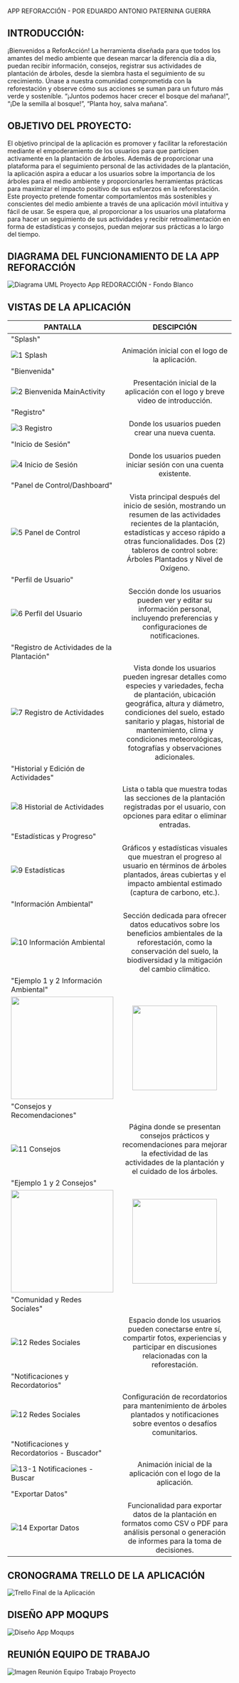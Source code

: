 APP REFORACCIÓN - POR EDUARDO ANTONIO PATERNINA GUERRA

## INTRODUCCIÓN:
¡Bienvenidos a ReforAcción! La herramienta diseñada para que todos los amantes del medio ambiente que desean marcar la diferencia día a día, puedan recibir información, consejos, registrar sus actividades de plantación de árboles, desde la siembra hasta el seguimiento de su crecimiento. Únase a nuestra comunidad comprometida con la reforestación y observe cómo sus acciones se suman para un futuro más verde y sostenible. “¡Juntos podemos hacer crecer el bosque del mañana!", “¡De la semilla al bosque!”, “Planta hoy, salva mañana”.

## OBJETIVO DEL PROYECTO:
El objetivo principal de la aplicación es promover y facilitar la reforestación mediante el empoderamiento de los usuarios para que participen activamente en la plantación de árboles. Además de proporcionar una plataforma para el seguimiento personal de las actividades de la plantación, la aplicación aspira a educar a los usuarios sobre la importancia de los árboles para el medio ambiente y proporcionarles herramientas prácticas para maximizar el impacto positivo de sus esfuerzos en la reforestación.
Este proyecto pretende fomentar comportamientos más sostenibles y conscientes del medio ambiente a través de una aplicación móvil intuitiva y fácil de usar. Se espera que, al proporcionar a los usuarios una plataforma para hacer un seguimiento de sus actividades y recibir retroalimentación en forma de estadísticas y consejos, puedan mejorar sus prácticas a lo largo del tiempo.

## DIAGRAMA DEL FUNCIONAMIENTO DE LA APP REFORACCIÓN 
![Diagrama UML Proyecto App REDORACCIÓN - Fondo Blanco](https://github.com/user-attachments/assets/aaa94e98-5d4f-479d-b4d9-0ecd02ff5de0)

## VISTAS DE LA APLICACIÓN
| PANTALLA  | DESCIPCIÓN |
| ------------- |:-------------:|
| "Splash"      |      |
|![1 Splash](https://github.com/user-attachments/assets/eaca9652-ad27-498a-9e31-03e9f96b74bf)      |Animación inicial con el logo de la aplicación.     |
|"Bienvenida"      |     |
|![2 Bienvenida MainActivity](https://github.com/user-attachments/assets/17ae1619-658c-41ae-b1ad-65d4e4d2b0d2)  | Presentación inicial de la aplicación con el logo y breve video de introducción.   |
| "Registro"      |     |
|![3 Registro](https://github.com/user-attachments/assets/45cbeb2f-861c-464a-b325-62582f57e606)      | Donde los usuarios pueden crear una nueva cuenta.    |
|  "Inicio de Sesión"        |      |
|![4 Inicio de Sesión](https://github.com/user-attachments/assets/bec8c47c-1182-49ca-be51-1f4003cba519)    | Donde los usuarios pueden iniciar sesión con una cuenta existente.    |
| "Panel de Control/Dashboard"      |     |
| ![5 Panel de Control](https://github.com/user-attachments/assets/a410933f-278e-4966-b1b4-cda063e89779)     | Vista principal después del inicio de sesión, mostrando un resumen de las actividades recientes de la plantación, estadísticas y acceso rápido a otras funcionalidades. Dos (2) tableros de control sobre: Árboles Plantados y Nivel de Oxígeno.     |
| "Perfil de Usuario"      |      |
| ![6 Perfil del Usuario](https://github.com/user-attachments/assets/d3060954-a906-4bb1-9672-87cb8aa3a007)    | Sección donde los usuarios pueden ver y editar su información personal, incluyendo preferencias y configuraciones de notificaciones.    |
| "Registro de Actividades de la Plantación"      |      |
| ![7 Registro de Actividades](https://github.com/user-attachments/assets/c450a39a-16a1-4500-b838-5b3ee2956a24)     | Vista donde los usuarios pueden ingresar detalles como especies y variedades, fecha de plantación, ubicación geográfica, altura y diámetro, condiciones del suelo, estado sanitario y plagas, historial de mantenimiento, clima y condiciones meteorológicas, fotografías y observaciones adicionales.     |
| "Historial y Edición de Actividades"      |      |
| ![8 Historial de Actividades](https://github.com/user-attachments/assets/f421f983-c98e-4ba1-a204-56ee4fc4c6f7)     | Lista o tabla que muestra todas las secciones de la plantación registradas por el usuario, con opciones para editar o eliminar entradas.     |
| "Estadísticas y Progreso"      |      |
| ![9 Estadísticas](https://github.com/user-attachments/assets/66ef9ec9-ac72-4fdb-ba11-4a07a607f1c8)      | Gráficos y estadísticas visuales que muestran el progreso al usuario en términos de árboles plantados, áreas cubiertas y el impacto ambiental estimado (captura de carbono, etc.).     |
| "Información Ambiental"      |      |
| ![10 Información Ambiental](https://github.com/user-attachments/assets/a9f95ac3-b3a5-4361-87f7-dcd60dc20ce6)      | Sección dedicada para ofrecer datos educativos sobre los beneficios ambientales de la reforestación, como la conservación del suelo, la biodiversidad y la mitigación del cambio climático.     |
| "Ejemplo 1 y 2 Información Ambiental"       |      |
| <img src="https://github.com/user-attachments/assets/eeaac4f3-4249-4ace-9871-6d4ffdca5c0b" width="230">| <img src="https://github.com/user-attachments/assets/07ce0f24-75d5-4ed4-ab2a-cfce6a48982c" width="190">|
| "Consejos y Recomendaciones"      |      |
| ![11 Consejos](https://github.com/user-attachments/assets/532227ce-a1f1-474a-80f5-f6228f0c657a)      | Página donde se presentan consejos prácticos y recomendaciones para mejorar la efectividad de las actividades de la plantación y el cuidado de los árboles.     |
| "Ejemplo 1 y 2 Consejos"     |      |
| <img src="https://github.com/user-attachments/assets/0edd86d6-bf8a-4044-87b7-11e65ca7f630" width="230"> |  <img src="https://github.com/user-attachments/assets/4d0ab367-a39d-4bce-a72d-de2a417f4444" width="190"> |
| "Comunidad y Redes Sociales"      |      |
| ![12 Redes Sociales](https://github.com/user-attachments/assets/5eaeedc4-9771-4ae7-a9e9-ce40d9550262)      | Espacio donde los usuarios pueden conectarse entre sí, compartir fotos, experiencias y participar en discusiones relacionadas con la reforestación.     |
| "Notificaciones y Recordatorios"      |      |
| ![12 Redes Sociales](https://github.com/user-attachments/assets/aa6c2c8d-d36b-4444-a2db-0e3a90d91705)      | Configuración de recordatorios para mantenimiento de árboles plantados y notificaciones sobre eventos o desafíos comunitarios.     |
| "Notificaciones y Recordatorios - Buscador"      |      |
| ![13-1 Notificaciones - Buscar](https://github.com/user-attachments/assets/3d842223-acf0-4b0b-ad98-551f660ebab5)      |Animación inicial de la aplicación con el logo de la aplicación.     |
| "Exportar Datos"      |      |
| ![14 Exportar Datos](https://github.com/user-attachments/assets/a6b0254f-9474-43bb-ad6c-504eda46dcd6)      | Funcionalidad para exportar datos de la plantación en formatos como CSV o PDF para análisis personal o generación de informes para la toma de decisiones.     |
## CRONOGRAMA TRELLO DE LA APLICACIÓN
![Trello Final de la Aplicación](https://github.com/user-attachments/assets/a2bdef22-23e1-4494-9403-b12c891611a4)
## DISEÑO APP MOQUPS
![Diseño App Moqups](https://github.com/user-attachments/assets/ee457570-a547-4bc3-bdd3-135055ec5fad)
## REUNIÓN EQUIPO DE TRABAJO
![Imagen Reunión Equipo Trabajo Proyecto](https://github.com/user-attachments/assets/6fead968-de08-4f2a-ad3c-e77a008f0a05)

